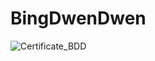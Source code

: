 # BingDwenDwen

![Certificate_BDD](https://user-images.githubusercontent.com/81981737/152486752-dace1357-cc5e-4a6e-8951-2d85af49e1e1.jpg)
